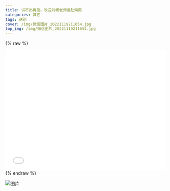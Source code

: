 ```yaml
---
title: 讲不出再见。欢送刘畅老师远赴海南
categories: 其它
tags: 送别
cover: /img/微信图片_20221119211654.jpg
top_img: /img/微信图片_20221119211654.jpg
---
```

{% raw %}
<div style="position: relative; width: 100%; height: 0; padding-bottom: 75%;">
<iframe src="//player.bilibili.com/player.html?aid=860267718&bvid=BV1AG4y1Z7v8&cid=895648336&page=1" scrolling="no" border="0" frameborder="no" framespacing="0" allowfullscreen="true" style="position: absolute; width: 100%; height: 100%; Left: 0; top: 0;" ></iframe></div>
{% endraw %}

![图片](/img/微信图片_20221119205437.jpg)